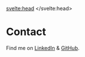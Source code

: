 <svelte:head>
	<title>Contact</title>
</svelte:head>

<h1>Contact</h1>

Find me on [LinkedIn](https://www.linkedin.com/in/peter-giardiniere-136aaab9/) 
& [GitHub](https://github.com/pgiardiniere).
